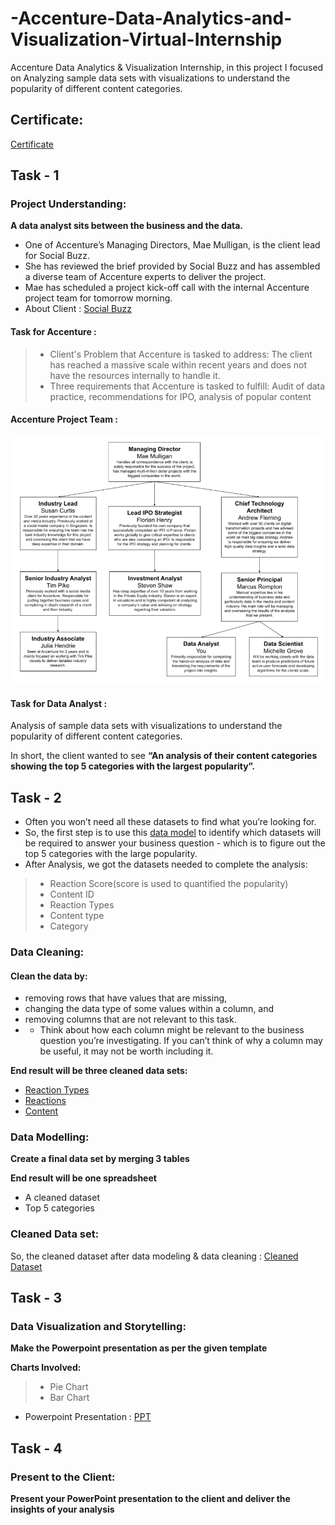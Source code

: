 # -Accenture-Data-Analytics-and-Visualization-Virtual-Internship
Accenture Data Analytics &amp; Visualization Internship, in this project I focused on Analyzing sample data sets with visualizations to understand the popularity of different content categories.

## Certificate:
[Certificate](https://github.com/evans22j/-Accenture-Data-Analytics-and-Visualization-Virtual-Internship/blob/main/Accenture%20North%20America_completion_certificate.pdf)

## Task - 1
### Project Understanding:
**A data analyst sits between the business and the data.**

 - One of Accenture’s Managing Directors, Mae Mulligan, is the client lead for Social Buzz.
 - She has reviewed the brief provided by Social Buzz and has assembled a diverse team of Accenture experts to deliver the project.
 - Mae has scheduled a project kick-off call with the internal Accenture project team for tomorrow morning.
 - About Client : [Social Buzz]()

#### Task for Accenture : 

 >- Client's Problem that Accenture is tasked to address: The client has reached a massive scale within recent years and does not have the resources internally to handle it.
 >- Three requirements that Accenture is tasked to fulfill: Audit of data practice, recommendations for IPO, analysis of popular content
 
 #### Accenture Project Team :
 <img src = "Project Team.png">
 
 #### Task for Data Analyst :
Analysis of sample data sets with visualizations to understand the popularity of different content categories.

In short, the client wanted to see **“An analysis of their content categories showing the top 5 categories with the largest popularity”.** 

## Task - 2
 - Often you won’t need all these datasets to find what you’re looking for.
 - So, the first step is to use this [data model]() to identify which datasets will be required to answer your business question - which is to figure out the top 5 categories with the large popularity.
 - After Analysis, we got the datasets needed to complete the analysis:
 >- Reaction Score(score is used to quantified the popularity)
 >- Content ID
 >- Reaction Types
 >- Content type
 >- Category
 
### Data Cleaning:
#### Clean the data by:
 - removing rows that have values that are missing,
 - changing the data type of some values within a column, and
 - removing columns that are not relevant to this task.
 - - Think about how each column might be relevant to the business question you’re investigating. If you can’t think of why a column may be useful, it may not be worth including it.

**End result will be three cleaned data sets:**
 - [Reaction Types]()
 - [Reactions]()
 - [Content]()

### Data Modelling:

**Create a final data set by merging 3 tables**

**End result will be one spreadsheet**
 - A cleaned dataset
 - Top 5 categories
 
 ### Cleaned Data set:
 So, the cleaned dataset after data modeling & data cleaning : [Cleaned Dataset]()
 
 ## Task - 3
 ### Data Visualization and Storytelling:
 **Make the Powerpoint presentation as per the given template**
 
 **Charts Involved:**
  >- Pie Chart
  >- Bar Chart
  
 - Powerpoint Presentation : [PPT]()
 
 ## Task - 4
 ### Present to the Client:
 **Present your PowerPoint presentation to the client and deliver the insights of your analysis** 
 
